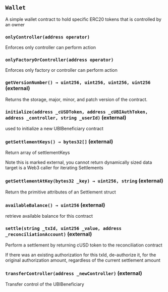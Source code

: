 ## `Wallet`



A simple wallet contract to hold specific ERC20 tokens that is controlled by an owner



### `onlyController(address operator)`

Enforces only controller can perform action



### `onlyFactoryOrController(address operator)`

Enforces only factory or controller can perform action




### `getVersionNumber() → uint256, uint256, uint256, uint256` (external)

Returns the storage, major, minor, and patch version of the contract.




### `initialize(address _cUSDToken, address _cUBIAuthToken, address _controller, string _userId)` (external)

used to initialize a new UBIBeneficiary contract





### `getSettlementKeys() → bytes32[]` (external)

Return array of settlementKeys



Note this is marked external, you cannot return dynamically sized data target is a Web3 caller for iterating Settlements


### `getSettlementAtKey(bytes32 _key) → uint256, string` (external)

Return the primitive attributes of an Settlement struct





### `availableBalance() → uint256` (external)

retrieve available balance for this contract





### `settle(string _txId, uint256 _value, address _reconciliationAccount)` (external)

Perform a settlement by returning cUSD token to the reconciliation contract



If there was an existing authorization for this txId, de-authorize it, for the original authorization amount, regardless of the current settlement amount


### `transferController(address _newController)` (external)

Transfer control of the UBIBeneficiary






